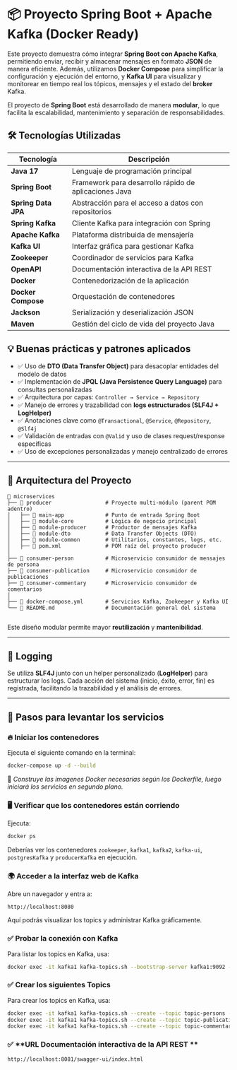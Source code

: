 # 📦 Proyecto Spring Boot + Apache Kafka (Docker Ready)

Este proyecto demuestra cómo integrar **Spring Boot con Apache Kafka**, permitiendo enviar, recibir y almacenar mensajes en formato **JSON** de manera eficiente. Además, utilizamos **Docker Compose** para simplificar la configuración y ejecución del entorno, y **Kafka UI** para visualizar y monitorear en tiempo real los tópicos, mensajes y el estado del **broker** Kafka.

El proyecto de **Spring Boot** está desarrollado de manera **modular**, lo que facilita la escalabilidad, mantenimiento y separación de responsabilidades.


## 🛠️ Tecnologías Utilizadas

| Tecnología          | Descripción                                               |
|---------------------|-----------------------------------------------------------|
| **Java 17**         | Lenguaje de programación principal                        |
| **Spring Boot**     | Framework para desarrollo rápido de aplicaciones Java     |
| **Spring Data JPA** | Abstracción para el acceso a datos con repositorios       |
| **Spring Kafka**    | Cliente Kafka para integración con Spring                 |
| **Apache Kafka**    | Plataforma distribuida de mensajería                      |
| **Kafka UI**        | Interfaz gráfica para gestionar Kafka                     |
| **Zookeeper**       | Coordinador de servicios para Kafka                       |
| **OpenAPI** 		  | Documentación interactiva de la API REST 				  |
| **Docker**          | Contenedorización de la aplicación                        |
| **Docker Compose**  | Orquestación de contenedores                              |
| **Jackson**         | Serialización y deserialización JSON                      |
| **Maven**           | Gestión del ciclo de vida del proyecto Java               |


## 💡 Buenas prácticas y patrones aplicados

- ✅ Uso de **DTO (Data Transfer Object)** para desacoplar entidades del modelo de datos
- ✅ Implementación de **JPQL (Java Persistence Query Language)** para consultas personalizadas
- ✅ Arquitectura por capas: `Controller → Service → Repository`
- ✅ Manejo de errores y trazabilidad con **logs estructurados (SLF4J + LogHelper)**
- ✅ Anotaciones clave como `@Transactional`, `@Service`, `@Repository`, `@Slf4j`
- ✅ Validación de entradas con `@Valid` y uso de clases request/response específicas
- ✅ Uso de excepciones personalizadas y manejo centralizado de errores

---

## **📌 Arquitectura del Proyecto**

```
📁 microservices
├── 📁 producer                 # Proyecto multi-módulo (parent POM adentro)
│   ├── 📁 main-app             # Punto de entrada Spring Boot
│   ├── 📁 module-core          # Lógica de negocio principal
│   ├── 📁 module-producer      # Productor de mensajes Kafka
│   ├── 📁 module-dto           # Data Transfer Objects (DTO)
│   ├── 📁 module-common        # Utilitarios, constantes, logs, etc.
│   ├── 📄 pom.xml              # POM raíz del proyecto producer
│
├── 📁 consumer-person          # Microservicio consumidor de mensajes de persona
├── 📁 consumer-publication     # Microservicio consumidor de publicaciones
├── 📁 consumer-commentary      # Microservicio consumidor de comentarios
│
├── 📄 docker-compose.yml       # Servicios Kafka, Zookeeper y Kafka UI
└── 📄 README.md                # Documentación general del sistema


```
Este diseño modular permite mayor **reutilización** y **mantenibilidad**.

---

## **📝 Logging**
Se utiliza **SLF4J** junto con un helper personalizado (**LogHelper**) para estructurar los logs.
Cada acción del sistema (inicio, éxito, error, fin) es registrada, facilitando la trazabilidad y el análisis de errores.

---

## **📌 Pasos para levantar los servicios**

### 🔥 **Iniciar los contenedores**
Ejecuta el siguiente comando en la terminal:

```sh
docker-compose up -d --build
```

📌 *Construye las imagenes Docker necesarias según los Dockerfile, luego iniciará los servicios en segundo plano.*

### 🖥️ **Verificar que los contenedores están corriendo**
Ejecuta:

```sh
docker ps
```

Deberías ver los contenedores `zookeeper`, `kafka1`, `kafka2`, `kafka-ui`, `postgresKafka` y `producerKafka` en ejecución.

### 🌍 **Acceder a la interfaz web de Kafka**
Abre un navegador y entra a:

```
http://localhost:8080
```

Aquí podrás visualizar los topics y administrar Kafka gráficamente.

### ✅ **Probar la conexión con Kafka**
Para listar los topics en Kafka, usa:

```sh
docker exec -it kafka1 kafka-topics.sh --bootstrap-server kafka1:9092 --list
```

### ✅ **Crear los siguientes Topics**
Para crear los topics en Kafka, usa:

```sh
docker exec -it kafka1 kafka-topics.sh --create --topic topic-persons --bootstrap-server kafka1:9092 --partition 3 --replication-factor 1
docker exec -it kafka1 kafka-topics.sh --create --topic topic-publications --bootstrap-server kafka1:9092 --partition 3 --replication-factor 1
docker exec -it kafka1 kafka-topics.sh --create --topic topic-commentaries --bootstrap-server kafka1:9092 --partition 3 --replication-factor 1
```
### ✅ **URL Documentación interactiva de la API REST **

```
http://localhost:8081/swagger-ui/index.html
```